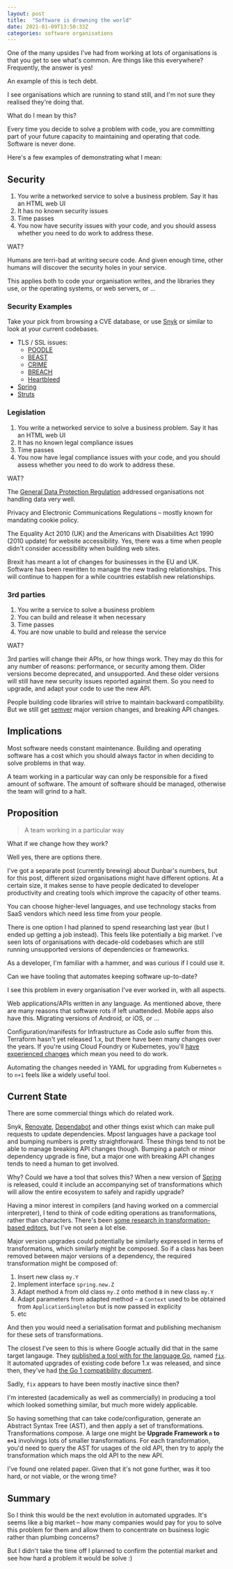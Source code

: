 ```yaml
---
layout: post
title:  "Software is drowning the world"
date: 2021-01-09T13:50:33Z
categories: software organisations
---
```


One of the many upsides I've had from working at lots of organisations
is that you get to see what's common. Are things like this everywhere?
Frequently, the answer is yes!

An example of this is tech debt.

I see organisations which are running to stand still, and I'm not
sure they realised they're doing that.

What do I mean by this?

Every time you decide to solve a problem with code, you are committing
part of your future capacity to maintaining and operating that code.
Software is never done.

Here's a few examples of demonstrating what I mean:

## Security

1. You write a networked service to solve a business problem. Say
   it has an HTML web UI
1. It has no known security issues
1. Time passes
1. You now have security issues with your code, and you should assess
    whether you need to do work to address these.

WAT?

Humans are terri-bad at writing secure code. And given enough time,
other humans will discover the security holes in your service.

This applies both to code your organisation writes, and the libraries
they use, or the operating systems, or web servers, or ...

### Security Examples

Take your pick from browsing a CVE database, or use
[Snyk](https://snyk.io/) or similar to look at your current codebases.

* TLS / SSL issues:
    * [POODLE](https://en.wikipedia.org/wiki/POODLE)
    * [BEAST](https://blog.zoller.lu/2011/09/beast-summary-tls-cbc-countermeasures.html)
    * [CRIME](https://en.wikipedia.org/wiki/CRIME)
    * [BREACH](https://en.wikipedia.org/wiki/BREACH)
    * [Heartbleed](https://en.wikipedia.org/wiki/Heartbleed)
* [Spring](https://www.cvedetails.com/vulnerability-list.php?vendor_id=15183&product_id=31286&version_id=&page=1&hasexp=0&opdos=0&opec=0&opov=0&opcsrf=0&opgpriv=0&opsqli=0&opxss=0&opdirt=0&opmemc=0&ophttprs=0&opbyp=0&opfileinc=0&opginf=0&cvssscoremin=6&cvssscoremax=0&year=0&month=0&cweid=0&order=1&trc=20&sha=97513f3fa07a803c5507b2cf550af9877acd90f2)
* [Struts](https://www.cvedetails.com/vulnerability-list.php?vendor_id=45&product_id=6117&version_id=&page=1&hasexp=0&opdos=0&opec=0&opov=0&opcsrf=0&opgpriv=0&opsqli=0&opxss=0&opdirt=0&opmemc=0&ophttprs=0&opbyp=0&opfileinc=0&opginf=0&cvssscoremin=6&cvssscoremax=0&year=0&month=0&cweid=0&order=1&trc=70&sha=5369e34293062ebe460c99e6878e0792ac23944c)

### Legislation

1. You write a networked service to solve a business problem. Say
    it has an HTML web UI
1. It has no known legal compliance issues
1. Time passes
1. You now have legal compliance issues with your code, and you should
    assess whether you need to do work to address these.

WAT?

The [General Data Protection Regulation](https://en.wikipedia.org/wiki/General_Data_Protection_Regulation)
addressed organisations not handling data very well.

Privacy and Electronic Communications Regulations – mostly known
for mandating cookie policy.

The Equality Act 2010 (UK) and the Americans with Disabilities Act
1990 (2010 update) for website accessibility. Yes, there was a time
when people didn't consider accessibility when building web sites.

Brexit has meant a lot of changes for businesses in the EU and UK.
Software has been rewritten to manage the new trading relationships.
This will continue to happen for a while countries establish new
relationships.

### 3rd parties

1. You write a service to solve a business problem
1. You can build and release it when necessary
1. Time passes
1. You are now unable to build and release the service

WAT?

3rd parties will change their APIs, or how things work. They may
do this for any number of reasons: performance, or security among
them. Older versions become deprecated, and unsupported. And these
older versions will still have new security issues reported against
them. So you need to upgrade, and adapt your code to use the new
API.

People building code libraries will strive to maintain backward
compatibility. But we still get [semver](https://semver.org/) major
version changes, and breaking API changes.

## Implications

Most software needs constant maintenance. Building and operating
software has a cost which you should always factor in when deciding
to solve problems in that way.

A team working in a particular way can only be responsible for a
fixed amount of software. The amount of software should be managed,
otherwise the team will grind to a halt.

## Proposition

> A team working in a particular way

What if we change how they work?

Well yes, there are options there.

I've got a separate post (currently brewing) about Dunbar's numbers,
but for this post, different sized organisations might have different
options. At a certain size, it makes sense to have people dedicated
to developer productivity and creating tools which improve the
capacity of other teams.

You can choose higher-level languages, and use technology stacks
from SaaS vendors which need less time from your people.

There is one option I had planned to spend researching last year
(but I ended up getting a job instead). This feels like potentially
a big market. I've seen lots of organisations with decade-old
codebases which are still running unsupported versions of dependencies
or frameworks.

As a developer, I'm familiar with a hammer, and was curious if I
could use it.

Can we have tooling that automates keeping software up-to-date?

I see this problem in every organisation I've ever worked in, with
all aspects.

Web applications/APIs written in any language. As mentioned above,
there are many reasons that software rots if left unattended. Mobile
apps also have this. Migrating versions of Android, or iOS, or ...

Configuration/manifests for Infrastructure as Code aslo suffer from
this. Terraform hasn't yet released 1.x, but there have been many
changes over the years. If you're using Cloud Foundry or Kubernetes,
you'll [have experienced
changes](https://github.com/doitintl/kube-no-trouble) which mean
you need to do work.

Automating the changes needed in YAML for upgrading from Kubernetes
`n` to `n+1` feels like a widely useful tool.

## Current State

There are some commercial things which do related work.

Snyk, [Renovate](https://github.com/renovatebot/renovate),
[Dependabot](https://dependabot.com/) and other things exist which
can make pull requests to update dependencies. Mpost languages have
a package tool and bumping numbers is pretty straightforward. These
things tend to not be able to manage breaking API changes though.
Bumping a patch or minor dependency upgrade is fine, but a major
one with breaking API changes tends to need a human to get involved.

Why? Could we have a tool that solves this? When a new version of
[Spring](https://spring.io/) is released, could it include an
accompanying set of transformations which will allow the entire
ecosystem to safely and rapidly upgrade?

Having a minor interest in compilers (and having worked on a
commercial interpreter), I tend to think of code editing operations
as transformations, rather than characters. There's been [some
research in transformation-based
editors](https://www.facebook.com/notes/kent-beck/prune-a-code-editor-that-is-not-a-text-editor/1012061842160013),
but I've not seen a lot else.

Major version upgrades could potentially be similarly expressed in
terms of transformations, which similarly might be composed. So if
a class has been removed between major versions of a dependency,
the required transformation might be composed of:

1. Insert new class `my.Y`
1. Implement interface `spring.new.Z`
1. Adapt method `A` from old class `my.Z` onto method `B` in new
    class `my.Y`
1. Adapt parameters from adapted method – a `Context`
    used to be obtained from `ApplicationSingleton` but is now passed
    in explicity
1. etc

And then you would need a serialisation format and publishing
mechanism for these sets of transformations.

The closest I've seen to this is where Google actually did that in
the same target langauge. They [published a tool with for the
language Go](https://blog.golang.org/introducing-gofix), named
[`fix`](https://golang.org/cmd/fix/). It automated upgrades of
existing code before 1.x was released, and since then, they've had
[the Go 1 compatibility document](https://golang.org/doc/go1compat).

Sadly, `fix` appears to have been mostly inactive since then?

I'm interested (academically as well as commercially) in producing
a tool which looked something similar, but much more widely applicable.

So having something that can take code/configuration, generate an
Abstract Syntax Tree (AST), and then apply a set of transformations.
Transformations compose. A large one might be **Upgrade Framework
`n` to `n+1`** involvings lots of smaller transformations. For each
transformation, you'd need to query the AST for usages of the old
API, then try to apply the transformation which maps the old API
to the new API.

I've found one related paper. Given that it's not gone further, was
it too hard, or not viable, or the wrong time?

## Summary

So I think this would be the next evolution in automated upgrades.
It's seems like a big market – how many companies would pay for you
to solve this problem for them and allow them to concentrate on
business logic rather than plumbing concerns?

But I didn't take the time off I planned to confirm the potential
market and see how hard a problem it would be solve :)
